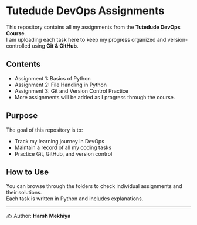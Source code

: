 # Tutedude DevOps Assignments  

This repository contains all my assignments from the **Tutedude DevOps Course**.  
I am uploading each task here to keep my progress organized and version-controlled using **Git & GitHub**.  

## Contents
- Assignment 1: Basics of Python  
- Assignment 2: File Handling in Python  
- Assignment 3: Git and Version Control Practice  
- More assignments will be added as I progress through the course.  

## Purpose
The goal of this repository is to:  
- Track my learning journey in DevOps  
- Maintain a record of all my coding tasks  
- Practice Git, GitHub, and version control  

## How to Use
You can browse through the folders to check individual assignments and their solutions.  
Each task is written in Python and includes explanations.  

---

✍️ Author: **Harsh Mekhiya**
